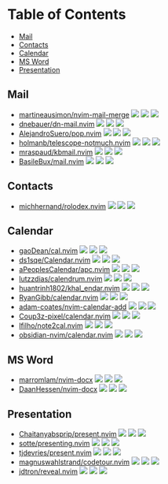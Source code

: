 # Table of Contents

<!-- toc -->

- [Mail](#mail)
- [Contacts](#contacts)
- [Calendar](#calendar)
- [MS Word](#ms-word)
- [Presentation](#presentation)

<!-- tocstop -->

## Mail

- [martineausimon/nvim-mail-merge](https://github.com/martineausimon/nvim-mail-merge) ![](https://img.shields.io/github/stars/martineausimon/nvim-mail-merge) ![](https://img.shields.io/github/last-commit/martineausimon/nvim-mail-merge) ![](https://img.shields.io/github/commit-activity/y/martineausimon/nvim-mail-merge)
- [dnebauer/dn-mail.nvim](https://github.com/dnebauer/dn-mail.nvim) ![](https://img.shields.io/github/stars/dnebauer/dn-mail.nvim) ![](https://img.shields.io/github/last-commit/dnebauer/dn-mail.nvim) ![](https://img.shields.io/github/commit-activity/y/dnebauer/dn-mail.nvim)
- [AlejandroSuero/pop.nvim](https://github.com/AlejandroSuero/pop.nvim) ![](https://img.shields.io/github/stars/AlejandroSuero/pop.nvim) ![](https://img.shields.io/github/last-commit/AlejandroSuero/pop.nvim) ![](https://img.shields.io/github/commit-activity/y/AlejandroSuero/pop.nvim)
- [holmanb/telescope-notmuch.nvim](https://github.com/holmanb/telescope-notmuch.nvim) ![](https://img.shields.io/github/stars/holmanb/telescope-notmuch.nvim) ![](https://img.shields.io/github/last-commit/holmanb/telescope-notmuch.nvim) ![](https://img.shields.io/github/commit-activity/y/holmanb/telescope-notmuch.nvim)
- [mraspaud/kbmail.nvim](https://github.com/mraspaud/kbmail.nvim) ![](https://img.shields.io/github/stars/mraspaud/kbmail.nvim) ![](https://img.shields.io/github/last-commit/mraspaud/kbmail.nvim) ![](https://img.shields.io/github/commit-activity/y/mraspaud/kbmail.nvim)
- [BasileBux/mail.nvim](https://github.com/BasileBux/mail.nvim) ![](https://img.shields.io/github/stars/BasileBux/mail.nvim) ![](https://img.shields.io/github/last-commit/BasileBux/mail.nvim) ![](https://img.shields.io/github/commit-activity/y/BasileBux/mail.nvim)

## Contacts

- [michhernand/rolodex.nvim](https://github.com/michhernand/rolodex.nvim) ![](https://img.shields.io/github/stars/michhernand/rolodex.nvim) ![](https://img.shields.io/github/last-commit/michhernand/rolodex.nvim) ![](https://img.shields.io/github/commit-activity/y/michhernand/rolodex.nvim)

## Calendar

- [gaoDean/cal.nvim](https://github.com/gaoDean/cal.nvim) ![](https://img.shields.io/github/stars/gaoDean/cal.nvim) ![](https://img.shields.io/github/last-commit/gaoDean/cal.nvim) ![](https://img.shields.io/github/commit-activity/y/gaoDean/cal.nvim)
- [ds1sqe/Calendar.nvim](https://github.com/ds1sqe/Calendar.nvim) ![](https://img.shields.io/github/stars/ds1sqe/Calendar.nvim) ![](https://img.shields.io/github/last-commit/ds1sqe/Calendar.nvim) ![](https://img.shields.io/github/commit-activity/y/ds1sqe/Calendar.nvim)
- [aPeoplesCalendar/apc.nvim](https://github.com/aPeoplesCalendar/apc.nvim) ![](https://img.shields.io/github/stars/aPeoplesCalendar/apc.nvim) ![](https://img.shields.io/github/last-commit/aPeoplesCalendar/apc.nvim) ![](https://img.shields.io/github/commit-activity/y/aPeoplesCalendar/apc.nvim)
- [lutzzdias/calendrum.nvim](https://github.com/lutzzdias/calendrum.nvim) ![](https://img.shields.io/github/stars/lutzzdias/calendrum.nvim) ![](https://img.shields.io/github/last-commit/lutzzdias/calendrum.nvim) ![](https://img.shields.io/github/commit-activity/y/lutzzdias/calendrum.nvim)
- [huantrinh1802/khal_endar.nvim](https://github.com/huantrinh1802/khal_endar.nvim) ![](https://img.shields.io/github/stars/huantrinh1802/khal_endar.nvim) ![](https://img.shields.io/github/last-commit/huantrinh1802/khal_endar.nvim) ![](https://img.shields.io/github/commit-activity/y/huantrinh1802/khal_endar.nvim)
- [RyanGibb/calendar.nvim](https://github.com/RyanGibb/calendar.nvim) ![](https://img.shields.io/github/stars/RyanGibb/calendar.nvim) ![](https://img.shields.io/github/last-commit/RyanGibb/calendar.nvim) ![](https://img.shields.io/github/commit-activity/y/RyanGibb/calendar.nvim)
- [adam-coates/nvim-calendar-add](https://github.com/adam-coates/nvim-calendar-add) ![](https://img.shields.io/github/stars/adam-coates/nvim-calendar-add) ![](https://img.shields.io/github/last-commit/adam-coates/nvim-calendar-add) ![](https://img.shields.io/github/commit-activity/y/adam-coates/nvim-calendar-add)
- [Coup3z-pixel/calendar.nvim](https://github.com/Coup3z-pixel/calendar.nvim) ![](https://img.shields.io/github/stars/Coup3z-pixel/calendar.nvim) ![](https://img.shields.io/github/last-commit/Coup3z-pixel/calendar.nvim) ![](https://img.shields.io/github/commit-activity/y/Coup3z-pixel/calendar.nvim)
- [lfilho/note2cal.nvim](https://github.com/lfilho/note2cal.nvim) ![](https://img.shields.io/github/stars/lfilho/note2cal.nvim) ![](https://img.shields.io/github/last-commit/lfilho/note2cal.nvim) ![](https://img.shields.io/github/commit-activity/y/lfilho/note2cal.nvim)
- [obsidian-nvim/calendar.nvim](https://github.com/obsidian-nvim/calendar.nvim) ![](https://img.shields.io/github/stars/obsidian-nvim/calendar.nvim) ![](https://img.shields.io/github/last-commit/obsidian-nvim/calendar.nvim) ![](https://img.shields.io/github/commit-activity/y/obsidian-nvim/calendar.nvim)

## MS Word

- [marromlam/nvim-docx](https://github.com/marromlam/nvim-docx) ![](https://img.shields.io/github/stars/marromlam/nvim-docx) ![](https://img.shields.io/github/last-commit/marromlam/nvim-docx) ![](https://img.shields.io/github/commit-activity/y/marromlam/nvim-docx)
- [DaanHessen/nvim-docx](https://github.com/DaanHessen/nvim-docx) ![](https://img.shields.io/github/stars/DaanHessen/nvim-docx) ![](https://img.shields.io/github/last-commit/DaanHessen/nvim-docx) ![](https://img.shields.io/github/commit-activity/y/DaanHessen/nvim-docx)

## Presentation

- [Chaitanyabsprip/present.nvim](https://github.com/Chaitanyabsprip/present.nvim) ![](https://img.shields.io/github/stars/Chaitanyabsprip/present.nvim) ![](https://img.shields.io/github/last-commit/Chaitanyabsprip/present.nvim) ![](https://img.shields.io/github/commit-activity/y/Chaitanyabsprip/present.nvim)
- [sotte/presenting.nvim](https://github.com/sotte/presenting.nvim) ![](https://img.shields.io/github/stars/sotte/presenting.nvim) ![](https://img.shields.io/github/last-commit/sotte/presenting.nvim) ![](https://img.shields.io/github/commit-activity/y/sotte/presenting.nvim)
- [tjdevries/present.nvim](https://github.com/tjdevries/present.nvim) ![](https://img.shields.io/github/stars/tjdevries/present.nvim) ![](https://img.shields.io/github/last-commit/tjdevries/present.nvim) ![](https://img.shields.io/github/commit-activity/y/tjdevries/present.nvim)
- [magnuswahlstrand/codetour.nvim](https://github.com/magnuswahlstrand/codetour.nvim) ![](https://img.shields.io/github/stars/magnuswahlstrand/codetour.nvim) ![](https://img.shields.io/github/last-commit/magnuswahlstrand/codetour.nvim) ![](https://img.shields.io/github/commit-activity/y/magnuswahlstrand/codetour.nvim)
- [jdtron/reveal.nvim](https://github.com/jdtron/reveal.nvim) ![](https://img.shields.io/github/stars/jdtron/reveal.nvim) ![](https://img.shields.io/github/last-commit/jdtron/reveal.nvim) ![](https://img.shields.io/github/commit-activity/y/jdtron/reveal.nvim)
